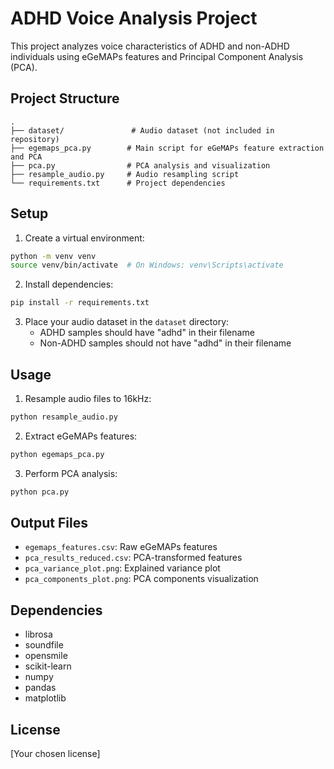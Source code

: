 # ADHD Voice Analysis Project

This project analyzes voice characteristics of ADHD and non-ADHD individuals using eGeMAPs features and Principal Component Analysis (PCA).

## Project Structure

```
.
├── dataset/               # Audio dataset (not included in repository)
├── egemaps_pca.py        # Main script for eGeMAPs feature extraction and PCA
├── pca.py                # PCA analysis and visualization
├── resample_audio.py     # Audio resampling script
└── requirements.txt      # Project dependencies
```

## Setup

1. Create a virtual environment:
```bash
python -m venv venv
source venv/bin/activate  # On Windows: venv\Scripts\activate
```

2. Install dependencies:
```bash
pip install -r requirements.txt
```

3. Place your audio dataset in the `dataset` directory:
   - ADHD samples should have "adhd" in their filename
   - Non-ADHD samples should not have "adhd" in their filename

## Usage

1. Resample audio files to 16kHz:
```bash
python resample_audio.py
```

2. Extract eGeMAPs features:
```bash
python egemaps_pca.py
```

3. Perform PCA analysis:
```bash
python pca.py
```

## Output Files

- `egemaps_features.csv`: Raw eGeMAPs features
- `pca_results_reduced.csv`: PCA-transformed features
- `pca_variance_plot.png`: Explained variance plot
- `pca_components_plot.png`: PCA components visualization

## Dependencies

- librosa
- soundfile
- opensmile
- scikit-learn
- numpy
- pandas
- matplotlib

## License

[Your chosen license] 